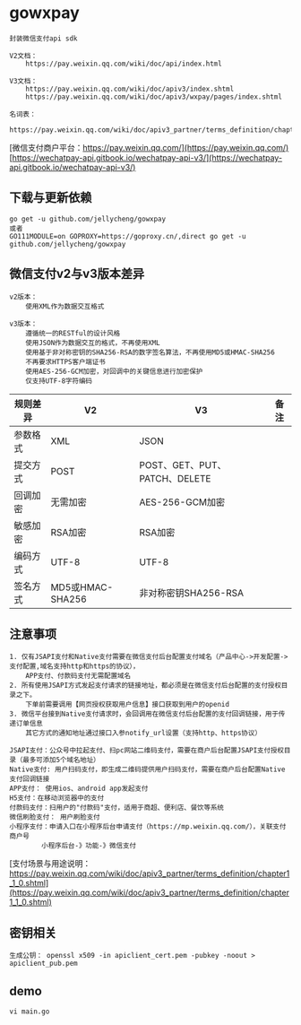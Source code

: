 # gowxpay
```
封装微信支付api sdk

V2文档：
    https://pay.weixin.qq.com/wiki/doc/api/index.html

V3文档：
    https://pay.weixin.qq.com/wiki/doc/apiv3/index.shtml
    https://pay.weixin.qq.com/wiki/doc/apiv3/wxpay/pages/index.shtml

名词表：
    https://pay.weixin.qq.com/wiki/doc/apiv3_partner/terms_definition/chapter1_1.shtml

```
[微信支付商户平台：https://pay.weixin.qq.com/](https://pay.weixin.qq.com/) <br>
[https://wechatpay-api.gitbook.io/wechatpay-api-v3/](https://wechatpay-api.gitbook.io/wechatpay-api-v3/) <br>

## 下载与更新依赖
```
go get -u github.com/jellycheng/gowxpay
或者
GO111MODULE=on GOPROXY=https://goproxy.cn/,direct go get -u github.com/jellycheng/gowxpay

```

## 微信支付v2与v3版本差异
```
v2版本：
    使用XML作为数据交互格式

v3版本：
    遵循统一的RESTful的设计风格
    使用JSON作为数据交互的格式，不再使用XML
    使用基于非对称密钥的SHA256-RSA的数字签名算法，不再使用MD5或HMAC-SHA256
    不再要求HTTPS客户端证书
    使用AES-256-GCM加密，对回调中的关键信息进行加密保护
    仅支持UTF-8字符编码

```
规则差异   | V2    | V3   | 备注
------------|-----------|-----------|-----------
参数格式| XML |  JSON | 
提交方式|POST | POST、GET、PUT、PATCH、DELETE  | 
回调加密|无需加密 | AES-256-GCM加密  | 
敏感加密| RSA加密|  RSA加密 |     
编码方式|UTF-8 | UTF-8  | 
签名方式| MD5或HMAC-SHA256| 非对称密钥SHA256-RSA  | 


## 注意事项
```
1. 仅有JSAPI支付和Native支付需要在微信支付后台配置支付域名（产品中心->开发配置->支付配置,域名支持http和https的协议），
    APP支付、付款码支付无需配置域名
2. 所有使用JSAPI方式发起支付请求的链接地址，都必须是在微信支付后台配置的支付授权目录之下。
    下单前需要调用【网页授权获取用户信息】接口获取到用户的openid
3. 微信平台接到Native支付请求时，会回调用在微信支付后台配置的支付回调链接，用于传递订单信息
    其它方式的通知地址通过接口入参notify_url设置（支持http、https协议）

JSAPI支付：公众号中拉起支付、扫pc网站二维码支付，需要在商户后台配置JSAPI支付授权目录（最多可添加5个域名地址）
Native支付: 用户扫码支付，即生成二维码提供用户扫码支付，需要在商户后台配置Native支付回调链接
APP支付： 使用ios、android app发起支付
H5支付：在移动浏览器中的支付
付款码支付：扫用户的"付款码"支付，适用于商超、便利店、餐饮等系统
微信刷脸支付： 用户刷脸支付
小程序支付：申请入口在小程序后台申请支付（https://mp.weixin.qq.com/），关联支付商户号
        小程序后台-》功能-》微信支付

```
[支付场景与用途说明：https://pay.weixin.qq.com/wiki/doc/apiv3_partner/terms_definition/chapter1_1_0.shtml](https://pay.weixin.qq.com/wiki/doc/apiv3_partner/terms_definition/chapter1_1_0.shtml) <br>

## 密钥相关
```
生成公钥： openssl x509 -in apiclient_cert.pem -pubkey -noout > apiclient_pub.pem

```

## demo
```
vi main.go


```

